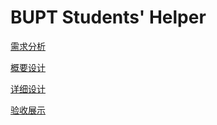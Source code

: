 # BUPT Students' Helper

[需求分析](./邮学小帮手需求分析文档.pdf)

[概要设计](./邮学小帮手概要设计文档.pdf)

[详细设计](./邮学小帮手详细设计文档.pdf)

[验收展示](./邮学小帮手验收展示.pptx)
